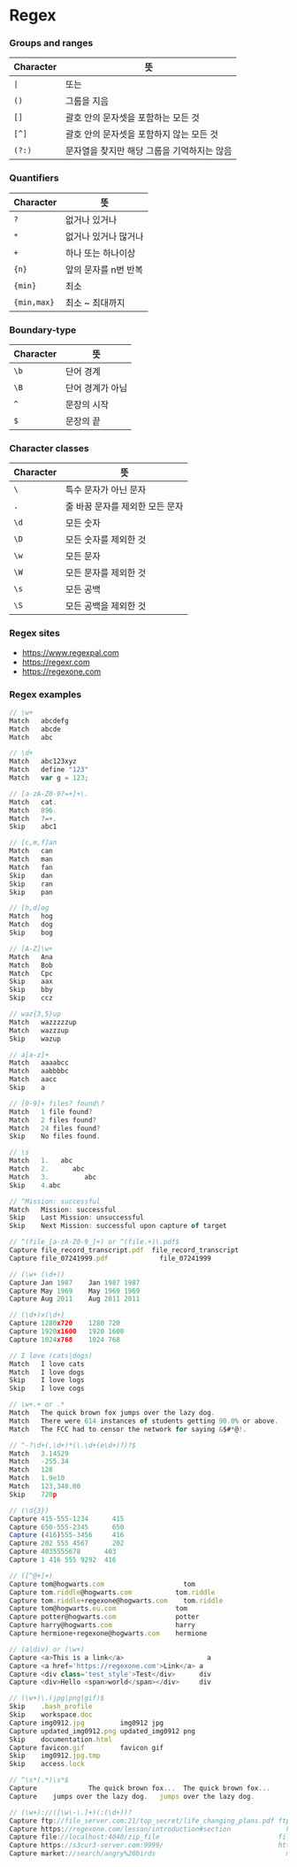# Regex

### Groups and ranges

| Character | 뜻                                          |
| --------- | ------------------------------------------- |
| `\|`      | 또는                                        |
| `()`      | 그룹을 지음                                 |
| `[]`      | 괄호 안의 문자셋을 포함하는 모든 것         |
| `[^]`     | 괄호 안의 문자셋을 포함하지 않는 모든 것    |
| `(?:)`    | 문자열을 찾지만 해당 그룹을 기억하지는 않음 |

### Quantifiers

| Character   | 뜻                   |
| ----------- | -------------------- |
| `?`         | 없거나 있거나        |
| `*`         | 없거나 있거나 많거나 |
| `+`         | 하나 또는 하나이상   |
| `{n}`       | 앞의 문자를 n번 반복 |
| `{min}`     | 최소                 |
| `{min,max}` | 최소 ~ 최대까지      |

### Boundary-type

| Character | 뜻               |
| --------- | ---------------- |
| `\b`      | 단어 경계        |
| `\B`      | 단어 경계가 아님 |
| `^`       | 문장의 시작      |
| `$`       | 문장의 끝        |

### Character classes

| Character | 뜻                              |
| --------- | ------------------------------- |
| `\`       | 특수 문자가 아닌 문자           |
| `.`       | 줄 바꿈 문자를 제외한 모든 문자 |
| `\d`      | 모든 숫자                       |
| `\D`      | 모든 숫자를 제외한 것           |
| `\w`      | 모든 문자                       |
| `\W`      | 모든 문자를 제외한 것           |
| `\s`      | 모든 공백                       |
| `\S`      | 모든 공백을 제외한 것           |

### Regex sites

- https://www.regexpal.com
- https://regexr.com
- https://regexone.com

### Regex examples

```ts
// \w+
Match	abcdefg
Match	abcde
Match	abc

// \d+
Match	abc123xyz
Match	define "123"
Match	var g = 123;

// [a-zA-Z0-9?=+]+\.
Match	cat.
Match	896.
Match	?=+.
Skip	abc1

// [c,m,f]an
Match	can
Match	man
Match	fan
Skip	dan
Skip	ran
Skip	pan

// [h,d]og
Match	hog
Match	dog
Skip	bog

// [A-Z]\w+
Match	Ana
Match	Bob
Match	Cpc
Skip	aax
Skip	bby
Skip	ccz

// waz{3,5}up
Match	wazzzzzup
Match	wazzzup
Skip	wazup

// a[a-z]+
Match	aaaabcc
Match	aabbbbc
Match	aacc
Skip	a

// [0-9]+ files? found\?
Match	1 file found?
Match	2 files found?
Match	24 files found?
Skip	No files found.

// \s
Match	1.   abc
Match	2.	    abc
Match	3.         abc
Skip	4.abc

// ^Mission: successful
Match	Mission: successful
Skip	Last Mission: unsuccessful
Skip	Next Mission: successful upon capture of target

// ^(file_[a-zA-Z0-9_]+) or ^(file.+)\.pdf$
Capture	file_record_transcript.pdf	file_record_transcript
Capture	file_07241999.pdf	          file_07241999

// (\w+ (\d+))
Capture	Jan 1987	Jan 1987 1987
Capture	May 1969	May 1969 1969
Capture	Aug 2011	Aug 2011 2011

// (\d+)x(\d+)
Capture	1280x720	1280 720
Capture	1920x1600	1920 1600
Capture	1024x768	1024 768

// I love (cats|dogs)
Match	I love cats
Match	I love dogs
Skip	I love logs
Skip	I love cogs

// \w+.+ or .*
Match	The quick brown fox jumps over the lazy dog.
Match	There were 614 instances of students getting 90.0% or above.
Match	The FCC had to censor the network for saying &$#*@!.

// ^-?\d+(,\d+)*(\.\d+(e\d+)?)?$
Match	3.14529
Match	-255.34
Match	128
Match	1.9e10
Match	123,340.00
Skip	720p

// (\d{3})
Capture	415-555-1234	  415
Capture	650-555-2345	  650
Capture	(416)555-3456	  416
Capture	202 555 4567	  202
Capture	4035555678	    403
Capture	1 416 555 9292	416

// ([^@+]+)
Capture	tom@hogwarts.com	                tom
Capture	tom.riddle@hogwarts.com	          tom.riddle
Capture	tom.riddle+regexone@hogwarts.com	tom.riddle
Capture	tom@hogwarts.eu.com	              tom
Capture	potter@hogwarts.com	              potter
Capture	harry@hogwarts.com	              harry
Capture	hermione+regexone@hogwarts.com	  hermione

// (a|div) or (\w+)
Capture	<a>This is a link</a>	                  a
Capture	<a href='https://regexone.com'>Link</a>	a
Capture	<div class='test_style'>Test</div>	    div
Capture	<div>Hello <span>world</span></div>	    div

// (\w+)\.(jpg|png|gif)$
Skip	.bash_profile
Skip	workspace.doc
Capture	img0912.jpg	        img0912 jpg
Capture	updated_img0912.png	updated_img0912 png
Skip	documentation.html
Capture	favicon.gif	        favicon gif
Skip	img0912.jpg.tmp
Skip	access.lock

// ^\s*(.*)\s*$
Capture				The quick brown fox...	The quick brown fox...
Capture	   jumps over the lazy dog.	  jumps over the lazy dog.

// (\w+)://([\w\-\.]+)(:(\d+))?
Capture	ftp://file_server.com:21/top_secret/life_changing_plans.pdf	ftp file_server.com 21
Capture	https://regexone.com/lesson/introduction#section	          https regexone.com
Capture	file://localhost:4040/zip_file	                            file localhost 4040
Capture	https://s3cur3-server.com:9999/	                            https s3cur3-server.com 9999
Capture	market://search/angry%20birds	                              market search
```
